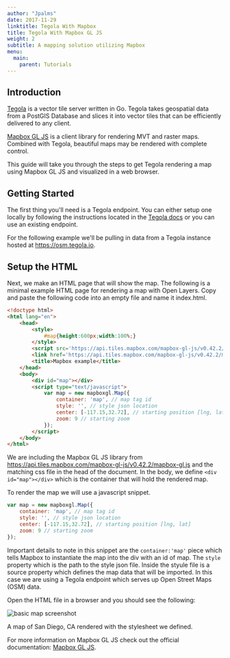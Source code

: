 ```yaml
---
author: "Jpalms"
date: 2017-11-29
linktitle: Tegola With Mapbox
title: Tegola With Mapbox GL JS
weight: 2
subtitle: A mapping solution utilizing Mapbox
menu:
  main:
    parent: Tutorials
---
```


## Introduction

[Tegola](https://github.com/go-spatial/tegola) is a vector tile server written in Go. Tegola takes geospatial data from a PostGIS Database and slices it into vector tiles that can be efficiently delivered to any client.

[Mapbox GL JS](https://www.mapbox.com/mapbox-gl-js/api/) is a client library for rendering MVT and raster maps. Combined with Tegola, beautiful maps may be rendered with complete control.

This guide will take you through the steps to get Tegola rendering a map using Mapbox GL JS and visualized in a web browser.

## Getting Started 

The first thing you'll need is a Tegola endpoint. You can either setup one locally by following the instructions located in the [Tegola docs](http://tegola.io/getting-started/) or you can use an existing endpoint.

For the following example we'll be pulling in data from a Tegola instance hosted at https://osm.tegola.io.

## Setup the HTML

Next, we make an HTML page that will show the map. The following is a minimal example HTML page for rendering a map with Open Layers. Copy and paste the following code into an empty file and name it index.html.

``` html
<!doctype html>
<html lang="en">
    <head>
        <style>
            #map{height:600px;width:100%;}
        </style>
        <script src='https://api.tiles.mapbox.com/mapbox-gl-js/v0.42.2/mapbox-gl.js'></script>
        <link href='https://api.tiles.mapbox.com/mapbox-gl-js/v0.42.2/mapbox-gl.css' rel='stylesheet' />
        <title>Mapbox example</title>
    </head>
    <body>
        <div id="map"></div>
        <script type="text/javascript">
            var map = new mapboxgl.Map({
                container: 'map', // map tag id
                style: '', // style json location
                center: [-117.15,32.72], // starting position [lng, lat]
                zoom: 9 // starting zoom
            });
        </script>
    </body>
</html>
```

We are including the Mapbox GL JS library from https://api.tiles.mapbox.com/mapbox-gl-js/v0.42.2/mapbox-gl.js and the matching css file in the head of the document. In the body, we define `<div id="map"></div>` which is the container that will hold the rendered map.

To render the map we will use a javascript snippet.

``` javascript
var map = new mapboxgl.Map({
    container: 'map', // map tag id
    style: '', // style json location
    center: [-117.15,32.72], // starting position [lng, lat]
    zoom: 9 // starting zoom
});
```

Important details to note in this snippet are the `container:'map'` piece which tells Mapbox to instantiate the map into the div with an id of map. The `style` property which is the path to the style json file. Inside the styule file is a source property which defines the map data that will be imported. In this case we are using a Tegola endpoint which serves up Open Street Maps (OSM) data.

Open the HTML file in a browser and you should see the following:

![basic map screenshot](/images/screenshotMapbox.png "Map")

A map of San Diego, CA rendered with the stylesheet we defined.

For more information on Mapbox GL JS check out the official documentation: [Mapbox GL JS](https://www.mapbox.com/mapbox-gl-js/api/).


